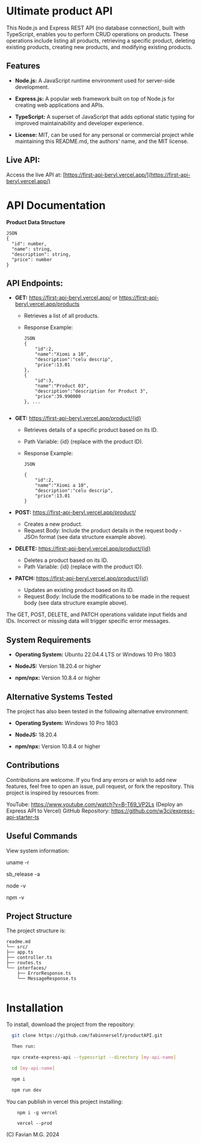 # Ultimate product API 

This Node.js and Express REST API (no database connection), built with TypeScript, enables you to perform CRUD operations on products. These operations include listing all products, retrieving a specific product, deleting existing products, creating new products, and modifying existing products.


## Features

- **Node.js:** A JavaScript runtime environment used for server-side development.

- **Express.js:** A popular web framework built on top of Node.js for creating web applications and APIs.

- **TypeScript:** A superset of JavaScript that adds optional static typing for improved maintainability and developer experience.

- **License:** MIT, can be used for any personal or commercial project while maintaining this README.md, the authors' name, and the MIT license.


## Live API:

Access the live API at: [https://first-api-beryl.vercel.app/](https://first-api-beryl.vercel.app/)

# API Documentation

**Product Data Structure**

```
JSON 
{
  "id": number,
  "name": string,
  "description": string,
  "price": number
}

```

## API Endpoints:

* **GET:** https://first-api-beryl.vercel.app/ or https://first-api-beryl.vercel.app/products

  - Retrieves a list of all products.

  - Response Example:
 
      ```
      JSON 
      {
          "id":2,
          "name":"Xiomi a 10",
          "description":"celu descrip",
          "price":13.01
      },
      {
          "id":3,
          "name":"Product 03",
          "description":"description for Product 3",
          "price":39.990000
      }, ...  
        
      ```
* **GET:** https://first-api-beryl.vercel.app/product/{id}


  - Retrieves details of a specific product based on its ID.

  - Path Variable: {id} (replace with the product ID).

  - Response Example:

      ```
      JSON

      {
          "id":2,
          "name":"Xiomi a 10",
          "description":"celu descrip",
          "price":13.01
      }

      ```

* **POST:** https://first-api-beryl.vercel.app/product/

  - Creates a new product.
  - Request Body: Include the product details in the request body - JSOn format (see data structure example above).

* **DELETE:**  https://first-api-beryl.vercel.app/product/{id}

  - Deletes a product based on its ID.
  - Path Variable: {id} (replace with the product ID).

* **PATCH:**  https://first-api-beryl.vercel.app/product/{id}

  - Updates an existing product based on its ID.
  - Request Body: Include the modifications to be made in the request body (see data structure example above).

 
The GET, POST, DELETE, and PATCH operations validate input fields and IDs. Incorrect or missing data will trigger specific error messages.




## System Requirements

- **Operating System:** Ubuntu 22.04.4 LTS or Windows 10 Pro 1803 

- **NodeJS:** Version 18.20.4 or higher 

- **npm/npx:** Version 10.8.4 or higher 

    
## Alternative Systems Tested

The project has also been tested in the following alternative environment:

- **Operating System:** Windows 10 Pro 1803

- **NodeJS:** 18.20.4

- **npm/npx:** Version 10.8.4 or higher 



## Contributions

Contributions are welcome. If you find any errors or wish to add new features, feel free to open an issue, pull request, or fork the repository. This project is inspired by resources from:

YouTube: https://www.youtube.com/watch?v=B-T69_VP2Ls (Deploy an Express API to Vercel)
GitHub Repository: https://github.com/w3cj/express-api-starter-ts

## Useful Commands

View system information:

uname -r

sb_release -a

node -v

npm -v

## Project Structure

The project structure is:
```
readme.md
└── src/
├── app.ts
├── controller.ts
├── routes.ts
└── interfaces/
    ├── ErrorResponse.ts
    └── MessageResponse.ts
 
```
# Installation

To install, download the project from the repository:

```bash
  git clone https://github.com/fabinnerself/productAPI.git

  Then run:

  npx create-express-api --typescript --directory [my-api-name]

  cd [my-api-name]

  npm i 

  npm run dev
```

You can publish in vercel this project installing:

```
    npm i -g vercel

    vercel --prod

```

(C) Favian M.G. 2024